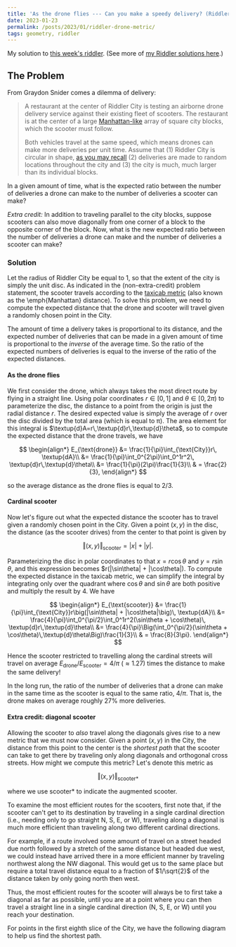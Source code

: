 ```yaml
---
title: 'As the drone flies --- Can you make a speedy delivery? (Riddler 2023-01-20)'
date: 2023-01-23
permalink: /posts/2023/01/riddler-drone-metric/
tags: geometry, riddler
---
```


<script type="text/javascript" async
  src="https://cdn.mathjax.org/mathjax/latest/MathJax.js?config=TeX-MML-AM_CHTML">
</script>

My solution to [this week's riddler](https://fivethirtyeight.com/features/can-you-make-a-speedy-delivery/). (See more of [my Riddler solutions here](/riddlers).)

## The Problem
From Graydon Snider comes a dilemma of delivery:

>A restaurant at the center of Riddler City is testing an airborne drone delivery service against their existing fleet of scooters. The restaurant is at the center of a large [Manhattan-like](https://mathworld.wolfram.com/TaxicabMetric.html) array of square city blocks, which the scooter must follow.
>
>Both vehicles travel at the same speed, which means drones can make more deliveries per unit time. Assume that (1) Riddler City is circular in shape, [as you may recall](https://fivethirtyeight.com/features/can-you-solve-this-rather-pedestrian-puzzle/) (2) deliveries are made to random locations throughout the city and (3) the city is much, much larger than its individual blocks.
>
In a given amount of time, what is the expected ratio between the number of deliveries a drone can make to the number of deliveries a scooter can make?
>
_Extra credit:_ In addition to traveling parallel to the city blocks, suppose scooters can also move diagonally from one corner of a block to the opposite corner of the block. Now, what is the new expected ratio between the number of deliveries a drone can make and the number of deliveries a scooter can make?

### Solution

Let the radius of Riddler City be equal to 1, so that the extent of the city is simply the unit disc. As indicated in the (non-extra-credit) problem statement, the scooter travels according to the [taxicab metric](https://mathworld.wolfram.com/TaxicabMetric.html) (also known as the \emph{Manhattan} distance). To solve this problem, we need to compute the expected distance that the drone and scooter will travel given a randomly chosen point in the City.

The amount of time a delivery takes is proportional to its distance,   and the expected number of deliveries that can be made in a given amount of time is proportional to the *inverse* of the average time. So the ratio of the expected numbers of deliveries is equal to the inverse of the ratio of the expected distances.

#### As the drone flies
We first consider the drone, which always takes the most direct route by flying in a straight line. Using polar coordinates $r\in[0,1]$ and $\theta\in[0,2\pi)$ to parameterize the disc, the distance to a point from the origin is just the radial distance $r$. The desired expected value is simply the average of $r$ over the disc divided by the total area (which is equal to π). The area element for this integral is $\textup{d}A=r\,\textup{d}r\,\textup{d}\theta$, so to compute the expected distance that the drone travels, we have

$$
\begin{align*}
E_{\text{drone}}
&= \frac{1}{\pi}\int_{\text{City}}r\, \textup{dA}\\
&= \frac{1}{\pi}\int_0^{2\pi}\int_0^1r^2\, \textup{d}r\,\textup{d}\theta\\
&= \frac{1}{\pi}(2\pi)\frac{1}{3}\\
& = \frac{2}{3},
\end{align*}
$$

so the average distance as the drone flies is equal to $2/3$.

#### Cardinal scooter
Now let's figure out what the expected distance the scooter has to  travel given a randomly chosen point in the City. Given a point $(x,y)$ in the disc, the distance (as the scooter drives) from the center to that point is given by

$$
\Vert(x,y)\Vert_{\text{scooter}} = |x| + |y|.
$$

Parameterizing the disc in polar coordinates to that $x=r\cos\theta$ and $y=r\sin\theta$, and this expression becomes $r(|\sin\theta| + |\cos\theta|). To compute the expected distance in the taxicab metric, we can simplify the integral by integrating only over the quadrant where $\cos\theta$ and $\sin\theta$ are both positive and multiply the result by $4$. We have

$$
\begin{align*}
E_{\text{scooter}}
&= \frac{1}{\pi}\int_{\text{City}}r\big(|\sin\theta| + |\cos\theta|\big)\, \textup{dA}\\
&= \frac{4}{\pi}\int_0^{\pi/2}\int_0^1r^2(\sin\theta + \cos\theta)\, \textup{d}r\,\textup{d}\theta\\
&= \frac{4}{\pi}\Big(\int_0^{\pi/2}(\sin\theta + \cos\theta)\,\textup{d}\theta\Big)\frac{1}{3}\\
& = \frac{8}{3\pi}.
\end{align*}
$$

Hence the scooter restricted to travelling along the cardinal streets will travel on average $E_\text{drone}/E_{\text{scooter}} = 4/\pi$ ($\approx1.27$) times the distance to make the same delivery!

In the long run, the ratio of the number of deliveries that a drone can make in the same time as the scooter is equal to the same ratio, $4/\pi$. That is, the drone makes on average roughly 27% more deliveries.


#### Extra credit: diagonal scooter

Allowing the scooter to *also* travel along the diagonals gives rise to a new metric that we must now consider. Given a point $(x,y)$ in the City, the distance from this point to the center is the *shortest path* that the scooter can take to get there by traveling only along diagonals and orthogonal cross streets. How might we compute this metric? Let's denote this metric as

$$
\Vert(x,y)\Vert_{\text{scooter*}}
$$

where we use $\text{scooter*}$ to indicate the augmented scooter.

To examine the most efficient routes for the scooters, first note that, if the scooter can't get to its destination by traveling in a single cardinal direction (i.e., needing only to go straight N, S, E, or W), traveling along a diagonal is much more efficient than traveling along two different cardinal directions.

For example, if a route involved some amount of travel on a street headed due north followed by a stretch of the same distance but headed due west, we could instead have arrived there in a more efficient manner by traveling northwest along the NW diagonal. This would get us to the same place but require a total travel distance equal to a fraction of $1/\sqrt{2}$ of the distance taken by only going north then west.

Thus, the most efficient routes for the scooter will always be to first take a diagonal as far as possible, until you are at a point where you can then travel a straight line in a single cardinal direction (N, S, E, or W) until you reach your destination.

For points in the first eighth slice of the City, we have the following diagram to help us find the shortest path.
